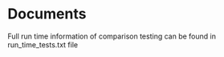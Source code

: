 # Documents

Full run time information of comparison testing can be found in run_time_tests.txt file
